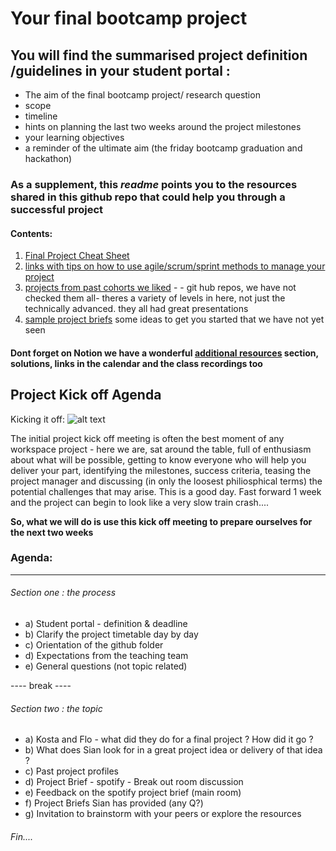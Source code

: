 # Your final bootcamp project 

## You will find the summarised project definition /guidelines in your student portal : 

+ The aim of the final bootcamp project/ research question
+ scope 
+ timeline 
+ hints on planning the last two weeks around the project milestones
+ your learning objectives 
+ a reminder of the ultimate aim (the friday bootcamp graduation and hackathon)

### As a supplement, this ***readme*** points you to the resources shared in this github repo that could help you through a successful project

#### Contents:

1) [Final Project Cheat Sheet](https://github.com/student-IH-labs-and-stuff/BER-DAFT-MAR21/blob/main/Project/final_project/final_project_cheatsheet/final_project_cheat_sheet.md)
2) [links with tips on how to use agile/scrum/sprint methods to manage your project](https://github.com/student-IH-labs-and-stuff/BER-DAFT-MAR21/blob/main/Project/final_project/Agile_method.md)
3) [projects from past cohorts we liked](https://github.com/student-IH-labs-and-stuff/BER-DAFT-MAR21/blob/main/Project/final_project/past_cohort_projects.md) - - git hub repos, we have not checked them all- theres a variety of levels in here, not just the technically advanced. they all had great presentations
4) [sample project briefs](https://github.com/student-IH-labs-and-stuff/BER-DAFT-MAR21/blob/main/Project/final_project/project_proposals.md) some ideas to get you started that we have not yet seen 

#### Dont forget on Notion we have a wonderful [additional resources](https://www.notion.so/ironhack/8af74fb0e11447e9812e816ec184b958?v=c90c2e1e8d2846f0bc25d8a9e667ff1e) section, solutions, links in the calendar and the class recordings too


## Project Kick off Agenda 

Kicking it off: 
![alt text](https://github.com/student-IH-labs-and-stuff/BER-DAFT-MAR21/blob/main/Project/final_project/kick-off-meetings.png)

The initial project kick off meeting is often the best moment of any workspace project - here we are, sat around the table, full of enthusiasm about what will be possible, getting to know everyone who will help you deliver your part, identifying the milestones, success criteria, teasing the project manager and discussing (in only the loosest philiosphical terms) the potential challenges that may arise. This is a good day. Fast forward 1 week and the project can begin to look like a very slow train crash.... 

**So, what we will do is use this kick off meeting to prepare ourselves for the next two weeks** 

### Agenda:
-----
###### Section one : the process 

+ a) Student portal - definition & deadline
+ b) Clarify the project timetable day by day
+ c) Orientation of the github folder 
+ d) Expectations from the teaching team 
+ e) General questions (not topic related) 

---- break ---- 

###### Section two : the topic

+ a) Kosta and Flo - what did they do for a final project ? How did it go ?
+ b) What does Sian look for in a great project idea or delivery of that idea ? 
+ c) Past project profiles  
+ d) Project Brief - spotify - Break out room discussion 
+ e) Feedback on the spotify project brief (main room) 
+ f) Project Briefs Sian has provided (any Q?) 
+ g) Invitation to brainstorm with your peers or explore the resources

###### Fin....

